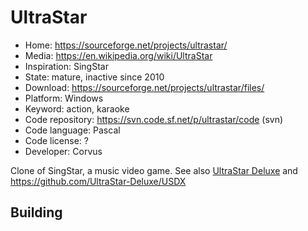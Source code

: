 # UltraStar

- Home: https://sourceforge.net/projects/ultrastar/
- Media: https://en.wikipedia.org/wiki/UltraStar
- Inspiration: SingStar
- State: mature, inactive since 2010
- Download: https://sourceforge.net/projects/ultrastar/files/
- Platform: Windows
- Keyword: action, karaoke
- Code repository: https://svn.code.sf.net/p/ultrastar/code (svn)
- Code language: Pascal
- Code license: ?
- Developer: Corvus

Clone of SingStar, a music video game.
See also [UltraStar Deluxe](https://usdx.eu/) and https://github.com/UltraStar-Deluxe/USDX


## Building
